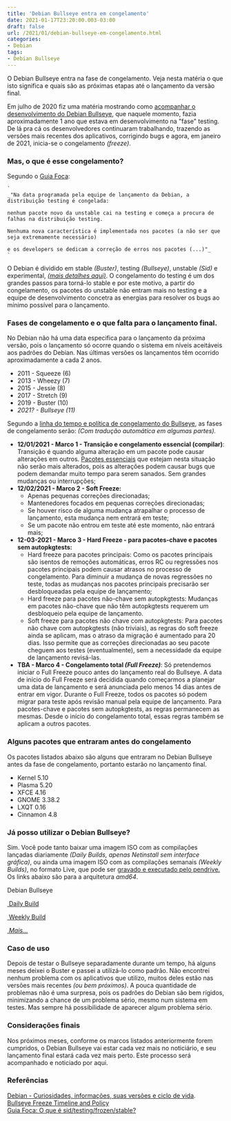 ```yaml
---
title: 'Debian Bullseye entra em congelamento'
date: 2021-01-17T23:20:00.003-03:00
draft: false
url: /2021/01/debian-bullseye-em-congelamento.html
categories:
- Debian
tags: 
- Debian Bullseye
---
```


O Debian Bullseye entra na fase de congelamento. Veja nesta matéria o que isto significa e quais são as próximas etapas até o lançamento da versão final.
 

Em julho de 2020 fiz uma matéria mostrando como [acompanhar o desenvolvimento do Debian Bullseye](https://info.wsouza.com.br/2020/07/acompanhe-o-desenvolvimento-do-debian-bullseye.html), que naquele momento, fazia aproximadamente 1 ano que estava em desenvolvimento na "fase" testing. De lá pra cá os desenvolvedores continuaram trabalhando, trazendo as versões mais recentes dos aplicativos, corrigindo bugs e agora, em janeiro de 2021, inicia-se o congelamento _(freeze)_.  
  

### Mas, o que é esse congelamento?

  
Segundo o [Guia Foca](https://www.guiafoca.org/guiaonline/avancado/ch07s03.html):  
```
`  
_"Na data programada pela equipe de lançamento da Debian, a distribuição testing é congelada:  
  
nenhum pacote novo da unstable cai na testing e começa a procura de falhas na distribuição testing.  
  
Nenhuma nova característica é implementada nos pacotes (a não ser que seja extremamente necessário)  
  
e os developers se dedicam a correção de erros nos pacotes (...)"_  
`  

```  
O Debian é dividido em stable _(Buster)_, testing _(Bullseye)_, unstable _(Sid)_ e experimental, [_(mais detalhes aqui)_](https://info.wsouza.com.br/2019/07/debian-curiosidades-informacoes-suas-versoes-e-ciclo-de-vida.html). O congelamento do testing é um dos grandes passos para torná-lo stable e por este motivo, a partir do congelamento, os pacotes do unstable não entram mais no testing e a equipe de desenvolvimento concetra as energias para resolver os bugs ao mínimo possível para o lançamento.  
  

### Fases de congelamento e o que falta para o lançamento final.

  
No Debian não há uma data especifica para o lançamento da próxima versão, pois o lançamento só ocorre quando o sistema em níveis aceitáveis aos padrões do Debian. Nas últimas versões os lançamentos têm ocorrido aproximadamente a cada 2 anos.  

*   2011 - Squeeze (6)
*   2013 - Wheezy (7)
*   2015 - Jessie (8)
*   2017 - Stretch (9)
*   2019 - Buster (10)
*   _2021? - Bullseye (11)_

Segundo a [linha do tempo e política de congelamento do Bullseye](https://release.debian.org/bullseye/freeze_policy.html), as fases de congelamento serão: _(Com tradução automática em algumas partes)._  

*   **12/01/2021 - Marco 1 - Transição e congelamento essencial (compilar)**: Transição é quando alguma alteração em um pacote pode causar alterações em outros. [Pacotes essenciais](https://release.debian.org/bullseye/essential-and-build-essential.txt) que estejam nesta situação não serão mais alterados, pois as alterações podem causar bugs que podem demandar muito tempo para serem sanados. Sem grandes mudanças ou interrupções;
*   **12/02/2021 - Marco 2 - Soft Freeze:**
    *   Apenas pequenas correções direcionadas;
    *   Mantenedores focados em pequenas correções direcionadas;
    *   Se houver risco de alguma mudança atrapalhar o processo de lançamento, esta mudança nem entrará em teste;
    *   Se um pacote não entrou em teste até este momento, não entrará mais;
*   **12-03-2021 - Marco 3 - Hard Freeze - para pacotes-chave e pacotes sem autopkgtests:**
    *   Hard freeze para pacotes principais: Como os pacotes principais são isentos de remoções automáticas, erros RC ou regressões nos pacotes principais podem causar atrasos no processo de congelamento. Para diminuir a mudança de novas regressões no teste, todas as mudanças nos pacotes principais precisarão ser desbloqueadas pela equipe de lançamento;
    *   Hard freeze para pacotes não-chave sem autopkgtests: Mudanças em pacotes não-chave que não têm autopkgtests requerem um desbloqueio pela equipe de lançamento.
    *   Soft freeze para pacotes não chave com autopkgtests: Para pacotes não chave com autopkgtests (não triviais), as regras do soft freeze ainda se aplicam, mas o atraso da migração é aumentado para 20 dias. Isso permite que as correções direcionadas ao seu pacote cheguem aos testes (eventualmente), sem a necessidade da equipe de lançamento revisá-las.
*   **TBA - Marco 4 - Congelamento total _(Full Freeze)_**: Só pretendemos iniciar o Full Freeze pouco antes do lançamento real do Bullseye. A data de início do Full Freeze será decidida quando começarmos a planejar uma data de lançamento e será anunciada pelo menos 14 dias antes de entrar em vigor. Durante o Full Freeze, todos os pacotes só podem migrar para teste após revisão manual pela equipe de lançamento. Para pacotes-chave e pacotes sem autopkgtests, as regras permanecem as mesmas. Desde o início do congelamento total, essas regras também se aplicam a outros pacotes.

  

### Alguns pacotes que entraram antes do congelamento

  
Os pacotes listados abaixo são alguns que entraram no Debian Bullseye antes da fase de congelamento, portanto estarão no lançamento final.

*   Kernel 5.10
*   Plasma 5.20
*   XFCE 4.16
*   GNOME 3.38.2
*   LXQT 0.16
*   Cinnamon 4.8

  

### Já posso utilizar o Debian Bullseye?

  
Sim. Você pode tanto baixar uma imagem ISO com as compilações lançadas diariamente _(Daily Builds, apenas Netinstall sem interface gráfica)_, ou ainda uma imagem ISO com as compilações semanais _(Weekly Builds)_, no formato Live, que pode ser [gravado e executado pelo pendrive.](https://info.wsouza.com.br/2020/04/3-maneiras-de-gravar-uma-imagem-iso-num-pendrive-utilizando-linux.html) Os links abaixo são para a arquitetura _amd64_.  
  

Debian Bullseye

[ Daily Build](https://cdimage.debian.org/cdimage/daily-builds/daily/arch-latest/amd64/iso-cd/debian-testing-amd64-netinst.iso)

[ Weekly Build](https://cdimage.debian.org/cdimage/weekly-live-builds/amd64/iso-hybrid/debian-live-testing-amd64-gnome.iso)

[ _Mais..._](https://cdimage.debian.org/cdimage/weekly-live-builds/)

  

### Caso de uso

  
Depois de testar o Bullseye separadamente durante um tempo, há alguns meses deixei o Buster e passei a utilizá-lo como padrão. Não encontrei nenhum problema com os aplicativos que utilizo, muitos deles estão nas versões mais recentes _(ou bem próximos)_. A pouca quantidade de problemas não é uma surpresa, pois os padrões do Debian são bem rígidos, minimizando a chance de um problema sério, mesmo num sistema em testes. Mas sempre há possibilidade de aparecer algum problema sério.  
  

### Considerações finais

  
Nos próximos meses, conforme os marcos listados anteriormente forem cumpridos, o Debian Bullseye vai estar cada vez mais no noticiário, e seu lançamento final estará cada vez mais perto. Este processo será acompanhado e noticiado por aqui.  
  

### Referências

  
[Debian - Curiosidades, informações, suas versões e ciclo de vida](https://info.wsouza.com.br/2019/07/debian-curiosidades-informacoes-suas-versoes-e-ciclo-de-vida.html).  
[Bullseye Freeze Timeline and Policy](https://release.debian.org/bullseye/freeze_policy.html)  
[Guia Foca: O que é sid/testing/frozen/stable?](https://www.guiafoca.org/guiaonline/avancado/ch07s03.html)
